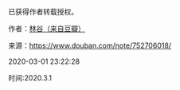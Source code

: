 已获得作者转载授权。


作者：[林谷（来自豆瓣）](https://www.douban.com/people/115816477/)


来源：https://www.douban.com/note/752706018/


2020-03-01 23:22:28


时间:2020.3.1  

